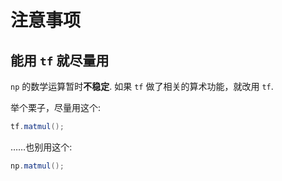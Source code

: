 # 注意事项

## 能用 `tf` 就尽量用

`np` 的数学运算暂时**不稳定**. 如果 `tf` 做了相关的算术功能，就改用 `tf`.

举个栗子，尽量用这个:

```csharp
tf.matmul();
```

……也别用这个:

```csharp
np.matmul();
```
